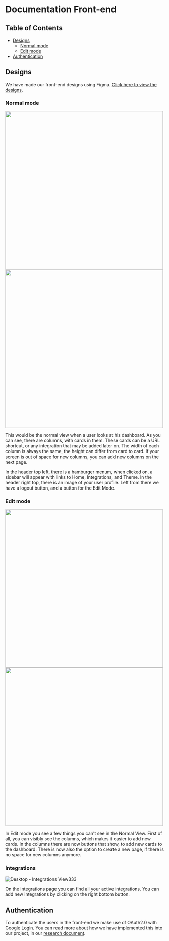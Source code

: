 # Documentation Front-end

## Table of Contents
- [Designs](#designs)
  - [Normal mode](#normal-mode)
  - [Edit mode](#edit-mode)
- [Authentication](#authentication)


## Designs
We have made our front-end designs using Figma. [Click here to view the designs](https://www.figma.com/file/dKqfrzFpQNjcj0c47V2o4q/Untitled?node-id=0%3A1&t=0Y7LbbkN8pAeVCSY-1).

### Normal mode
<img src="https://user-images.githubusercontent.com/93530655/196730526-387d1f2e-8ca8-49cb-9091-4deafffd67a9.svg" height=500/> <img src="https://user-images.githubusercontent.com/93530655/196730535-f654bee4-4a6f-4080-81db-59ec01bd915d.svg" height=500/>

This would be the normal view when a user looks at his dashboard. 
As you can see, there are columns, with cards in them. These cards can be a URL shortcut, or any integration that may be added later on.
The width of each column is always the same, the height can differ from card to card. If your screen is out of space for new columns, you can add new columns on the next page.

In the header top left, there is a hamburger menum, when clicked on, a sidebar will appear with links to Home, Integrations, and Theme.
In the header right top, there is an image of your user profile. Left from there we have a logout button, and a button for the Edit Mode.


### Edit mode
<img src="https://user-images.githubusercontent.com/93530655/196730526-387d1f2e-8ca8-49cb-9091-4deafffd67a9.svg" height=500/> <img src="https://user-images.githubusercontent.com/93530655/196730546-f84a993e-8072-47f8-b45d-5a58bedf672d.svg" height=500/>

In Edit mode you see a few things you can't see in the Normal View. First of all, you can visibly see the columns, which makes it easier to add new cards. In the columns there are now buttons that show, to add new cards to the dashboard. There is now also the option to create a new page, if there is no space for new columns anymore.

### Integrations
![Desktop - Integrations View333](https://user-images.githubusercontent.com/93530655/202193037-89806dfe-11e4-451a-ac28-8a1eaf38edae.svg)

On the integrations page you can find all your active integrations.
You can add new integrations by clicking on the right bottom button.

## Authentication
To authenticate the users in the front-end we make use of OAuth2.0 with Google Login.
You can read more about how we have implemented this into our project, in our [research document](https://docs.google.com/document/d/1FcSPYfOpofL5F_100IwEOF1PCGIBsGaKJo6o_Hl-EMo/edit#heading=h.n8jgu3kfz61x).
